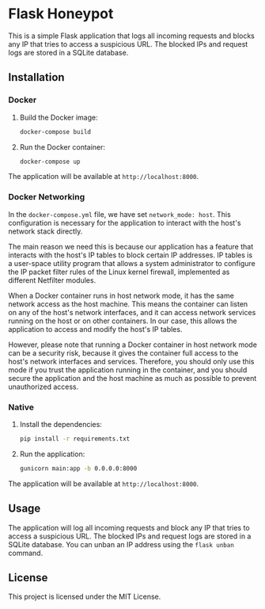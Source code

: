 # Flask Honeypot

This is a simple Flask application that logs all incoming requests and blocks any IP that tries to access a suspicious URL. The blocked IPs and request logs are stored in a SQLite database.

## Installation

### Docker

1. Build the Docker image:

    ```bash
    docker-compose build
    ```

2. Run the Docker container:

    ```bash
    docker-compose up
    ```

The application will be available at `http://localhost:8000`.

### Docker Networking

In the `docker-compose.yml` file, we have set `network_mode: host`. This configuration is necessary for the application to interact with the host's network stack directly.

The main reason we need this is because our application has a feature that interacts with the host's IP tables to block certain IP addresses. IP tables is a user-space utility program that allows a system administrator to configure the IP packet filter rules of the Linux kernel firewall, implemented as different Netfilter modules. 

When a Docker container runs in host network mode, it has the same network access as the host machine. This means the container can listen on any of the host's network interfaces, and it can access network services running on the host or on other containers. In our case, this allows the application to access and modify the host's IP tables.

However, please note that running a Docker container in host network mode can be a security risk, because it gives the container full access to the host's network interfaces and services. Therefore, you should only use this mode if you trust the application running in the container, and you should secure the application and the host machine as much as possible to prevent unauthorized access.

### Native

1. Install the dependencies:

    ```bash
    pip install -r requirements.txt
    ```

2. Run the application:

    ```bash
    gunicorn main:app -b 0.0.0.0:8000
    ```

The application will be available at `http://localhost:8000`.

## Usage

The application will log all incoming requests and block any IP that tries to access a suspicious URL. The blocked IPs and request logs are stored in a SQLite database. You can unban an IP address using the `flask unban` command.

## License

This project is licensed under the MIT License.